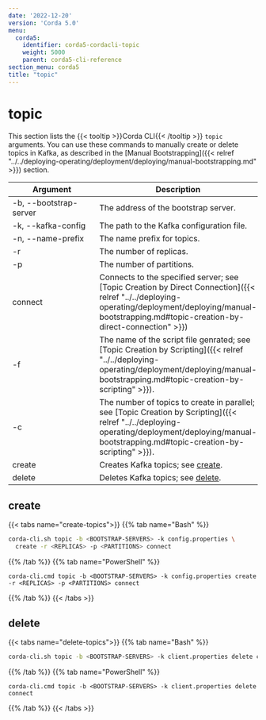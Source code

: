 ```yaml
---
date: '2022-12-20'
version: 'Corda 5.0'
menu:
  corda5:
    identifier: corda5-cordacli-topic
    weight: 5000
    parent: corda5-cli-reference
section_menu: corda5
title: "topic"
---
```

# topic
This section lists the {{< tooltip >}}Corda CLI{{< /tooltip >}} `topic` arguments. You can use these commands to manually create or delete topics in Kafka,  as described in the [Manual Bootstrapping]({{< relref "../../deploying-operating/deployment/deploying/manual-bootstrapping.md" >}}) section.

| <div style="width:160px">Argument</div> | Description                                                                                                                                                       |
| --------------------------------------- | ----------------------------------------------------------------------------------------------------------------------------------------------------------------- |
| -b, \-\-bootstrap-server                | The address of the bootstrap server.                                                                                                                              |
| -k, \-\-kafka-config                    | The path to the Kafka configuration file.                                                                                                                         |
| -n, \-\-name-prefix                     | The name prefix for topics.                                                                                                                                       |
| -r                                      | The number of replicas.                                                                                                                                           |
| -p                                      | The number of partitions.                                                                                                                                         |
| connect                                 | Connects to the specified server; see [Topic Creation by Direct Connection]({{< relref "../../deploying-operating/deployment/deploying/manual-bootstrapping.md#topic-creation-by-direct-connection" >}}) |
| -f                                      | The name of the script file genrated; see [Topic Creation by Scripting]({{< relref "../../deploying-operating/deployment/deploying/manual-bootstrapping.md#topic-creation-by-scripting" >}}).            |
| -c                                      | The number of topics to create in parallel; see [Topic Creation by Scripting]({{< relref "../../deploying-operating/deployment/deploying/manual-bootstrapping.md#topic-creation-by-scripting" >}}).      |
| create                                  | Creates Kafka topics; see [create](#create).                                                                                                                      |
| delete                                  | Deletes Kafka topics; see [delete](#delete).                                                                                                                      |

## create

{{< tabs name="create-topics">}}
{{% tab name="Bash" %}}
```sh
corda-cli.sh topic -b <BOOTSTRAP-SERVERS> -k config.properties \
  create -r <REPLICAS> -p <PARTITIONS> connect
```
{{% /tab %}}
{{% tab name="PowerShell" %}}
```shell
corda-cli.cmd topic -b <BOOTSTRAP-SERVERS> -k config.properties create -r <REPLICAS> -p <PARTITIONS> connect
```
{{% /tab %}}
{{< /tabs >}}

## delete

{{< tabs name="delete-topics">}}
{{% tab name="Bash" %}}
```sh
corda-cli.sh topic -b <BOOTSTRAP-SERVERS> -k client.properties delete connect
```
{{% /tab %}}
{{% tab name="PowerShell" %}}
```shell
corda-cli.cmd topic -b <BOOTSTRAP-SERVERS> -k client.properties delete connect
```
{{% /tab %}}
{{< /tabs >}}
